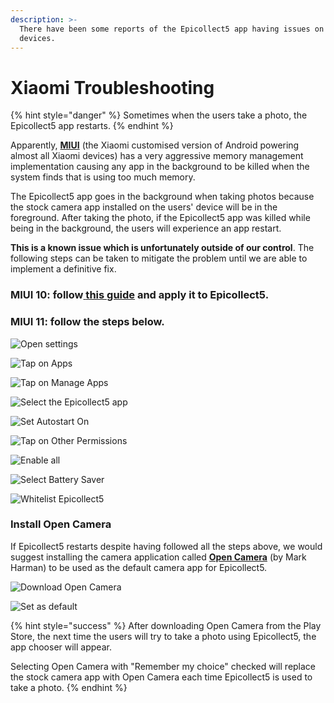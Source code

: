 ```yaml
---
description: >-
  There have been some reports of the Epicollect5 app having issues on Xiaomi
  devices.
---
```


# Xiaomi Troubleshooting

{% hint style="danger" %}
Sometimes when the users take a photo, the Epicollect5 app restarts.
{% endhint %}

Apparently, [**MIUI**](https://en.miui.com/) (the Xiaomi customised version of Android powering almost all Xiaomi devices) has a very aggressive memory management implementation causing any app in the background to be killed when the system finds that is using too much memory.

The Epicollect5 app goes in the background when taking photos because the stock camera app installed on the users' device will be in the foreground. After taking the photo, if the Epicollect5 app was killed while being in the background, the users will experience an app restart.

**This is a known issue which is unfortunately outside of our control**. The following steps can be taken to mitigate the problem until we are able to implement a definitive fix.

### **MIUI 10:** follow[ **this guide**](https://dontkillmyapp.com/xiaomi) and apply it to Epicollect5.

### **MIUI 11**: follow the steps below.

![Open settings](../.gitbook/assets/xiaomi-1.jpg)

![Tap on Apps](../.gitbook/assets/xiaomi-2.jpg)

![Tap on Manage Apps](../.gitbook/assets/xiaomi-3.jpg)

![Select the Epicollect5 app](../.gitbook/assets/xiaomi-4.jpg)

![Set Autostart On](../.gitbook/assets/xiaomi-5.jpg)

![Tap on Other Permissions](../.gitbook/assets/xiaomi-6.jpg)

![Enable all](../.gitbook/assets/xiaomi-7.jpg)

![Select Battery Saver](../.gitbook/assets/xiaomi-8.jpg)

![Whitelist Epicollect5](../.gitbook/assets/xiaomi-9.jpg)

### Install Open Camera

If Epicollect5 restarts despite having followed all the steps above, we would suggest installing the camera application called [**Open Camera**](https://play.google.com/store/apps/details?id=net.sourceforge.opencamera\&amp;hl=en\_GB) (by Mark Harman) to be used as the default camera app for Epicollect5.

![Download Open Camera](../.gitbook/assets/xiaomi-10.jpg)

![Set as default](../.gitbook/assets/xiaomi-11.jpg)

{% hint style="success" %}
After downloading Open Camera from the Play Store, the next time the users will try to take a photo using Epicollect5, the app chooser will appear.&#x20;

Selecting Open Camera with "Remember my choice" checked will replace the stock camera app with Open Camera each time Epicollect5 is used to take a photo.
{% endhint %}
